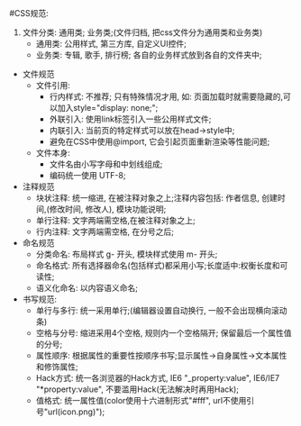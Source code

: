 #CSS规范:
1. 文件分类: 通用类; 业务类;(文件归档, 把css文件分为通用类和业务类)
    * 通用类: 公用样式, 第三方库, 自定义UI控件;
    * 业务类: 专辑, 歌手, 排行榜; 各自的业务样式放到各自的文件夹中;
* 文件规范
    * 文件引用:
        * 行内样式: 不推荐; 只有特殊情况才用, 如: 页面加载时就需要隐藏的,可以加入style="display: none;";
        * 外联引入: 使用link标签引入一些公用样式文件;
        * 内联引入: 当前页的特定样式可以放在head->style中;
        * 避免在CSS中使用@import, 它会引起页面重新渲染等性能问题;
    * 文件本身:
        * 文件名由小写字母和中划线组成;
        * 编码统一使用 UTF-8;
* 注释规范
    * 块状注释: 统一缩进, 在被注释对象之上;注释内容包括: 作者信息, 创建时间,(修改时间, 修改人), 模块功能说明;
    * 单行注释: 文字两端需空格,在被注释对象之上;
    * 行内注释: 文字两端需空格, 在分号之后;
* 命名规范
    * 分类命名: 布局样式 g- 开头, 模块样式使用 m- 开头;
    * 命名格式: 所有选择器命名(包括样式)都采用小写;长度适中:权衡长度和可读性;
    * 语义化命名: 以内容语义命名;
* 书写规范:
    * 单行与多行: 统一采用单行;(编辑器设置自动换行, 一般不会出现横向滚动条)
    * 空格与分号: 缩进采用4个空格, 规则内一个空格隔开; 保留最后一个属性值的分号;
    * 属性顺序: 根据属性的重要性按顺序书写;显示属性->自身属性->文本属性和修饰属性;
    * Hack方式: 统一各浏览器的Hack方式, IE6 "_property:value", IE6/IE7 "*property:value", 不要滥用Hack(无法解决时再用Hack);
    * 值格式: 统一属性值(color使用十六进制形式"#fff", url不使用引号"url(icon.png)");

